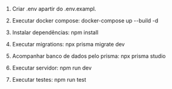 
1. Criar .env apartir do .env.exampl.

2. Executar docker compose:
docker-compose up --build -d

3. Instalar dependências:
npm install

4. Executar migrations:
npx prisma migrate dev

5. Acompanhar banco de dados pelo prisma:
npx prisma studio

6. Executar servidor:
npm run dev

7. Executar testes:
npm run test
